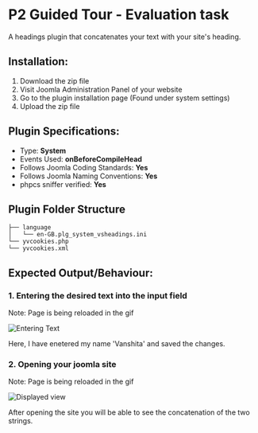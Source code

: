 # P2 Guided Tour - Evaluation task 
A headings plugin that concatenates your text with your site's heading.

## Installation:
<ol>
  <li> Download the zip file </li>
  <li> Visit Joomla Administration Panel of your website </li>
  <li> Go to the plugin installation page (Found under system settings) </li>
  <li> Upload the zip file </li>
</ol>

## Plugin Specifications:
- Type: <b> System </b> <br/>
- Events Used: <b> onBeforeCompileHead </b>
- Follows Joomla Coding Standards: <b> Yes </b> <br/>
- Follows Joomla Naming Conventions: <b> Yes </b> <br/>
- phpcs sniffer verified: <b> Yes </b> <br/>

## Plugin Folder Structure

    ├── language
    │   └── en-GB.plg_system_vsheadings.ini
    └── yvcookies.php
    └── yvcookies.xml


## Expected Output/Behaviour:
### 1. Entering the desired text into the input field

Note: Page is being reloaded in the gif

![Entering Text](https://i.ibb.co/2ZswBLY/part1.gif)

Here, I have enetered my name 'Vanshita' and saved the changes.

### 2. Opening your joomla site 

Note: Page is being reloaded in the gif

![Displayed view](https://i.ibb.co/9pshhM3/part2.gif)

After opening the site you will be able to see the concatenation of the two strings.
